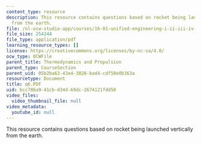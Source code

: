 ```yaml
---
content_type: resource
description: This resource contains questions based on rocket being launched vertically
  from the earth.
file: /ol-ocw-studio-app/courses/16-01-unified-engineering-i-ii-iii-iv-fall-2005-spring-2006/bcc786a941cbd34d69dc2674121fdd58_q6.PDF
file_size: 254244
file_type: application/pdf
learning_resource_types: []
license: https://creativecommons.org/licenses/by-nc-sa/4.0/
ocw_type: OCWFile
parent_title: Thermodynamics and Propulsion
parent_type: CourseSection
parent_uid: 05b2ba63-43e4-3028-bad4-cdf50e0b363a
resourcetype: Document
title: q6.PDF
uid: bcc786a9-41cb-d34d-69dc-2674121fdd58
video_files:
  video_thumbnail_file: null
video_metadata:
  youtube_id: null
---
```

This resource contains questions based on rocket being launched vertically from the earth.